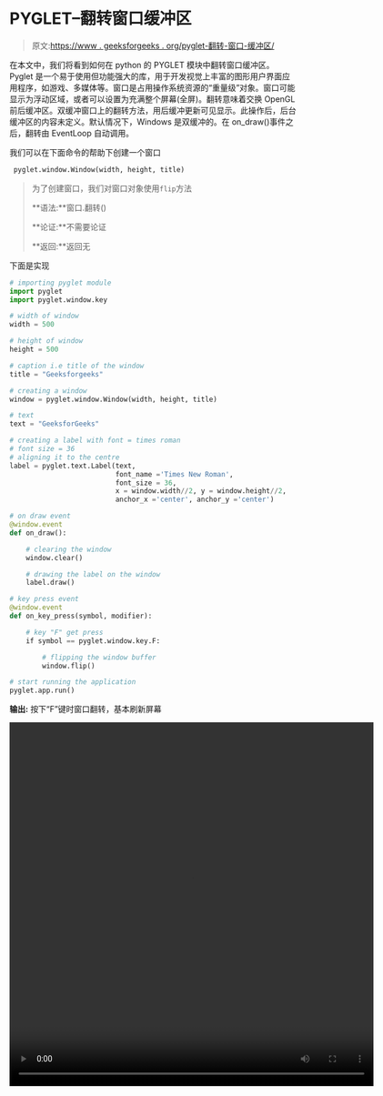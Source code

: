 # PYGLET–翻转窗口缓冲区

> 原文:[https://www . geeksforgeeks . org/pyglet-翻转-窗口-缓冲区/](https://www.geeksforgeeks.org/pyglet-flipping-window-buffer/)

在本文中，我们将看到如何在 python 的 PYGLET 模块中翻转窗口缓冲区。Pyglet 是一个易于使用但功能强大的库，用于开发视觉上丰富的图形用户界面应用程序，如游戏、多媒体等。窗口是占用操作系统资源的“重量级”对象。窗口可能显示为浮动区域，或者可以设置为充满整个屏幕(全屏)。翻转意味着交换 OpenGL 前后缓冲区。双缓冲窗口上的翻转方法，用后缓冲更新可见显示。此操作后，后台缓冲区的内容未定义。默认情况下，Windows 是双缓冲的。在 on_draw()事件之后，翻转由 EventLoop 自动调用。

我们可以在下面命令的帮助下创建一个窗口

```py
 pyglet.window.Window(width, height, title)

```

> 为了创建窗口，我们对窗口对象使用`flip`方法
> 
> **语法:**窗口.翻转()
> 
> **论证:**不需要论证
> 
> **返回:**返回无

下面是实现

```py
# importing pyglet module
import pyglet
import pyglet.window.key

# width of window
width = 500

# height of window
height = 500

# caption i.e title of the window
title = "Geeksforgeeks"

# creating a window
window = pyglet.window.Window(width, height, title)

# text 
text = "GeeksforGeeks"

# creating a label with font = times roman
# font size = 36
# aligning it to the centre
label = pyglet.text.Label(text,
                          font_name ='Times New Roman',
                          font_size = 36,
                          x = window.width//2, y = window.height//2,
                          anchor_x ='center', anchor_y ='center')

# on draw event
@window.event
def on_draw():

    # clearing the window
    window.clear()

    # drawing the label on the window
    label.draw()

# key press event    
@window.event
def on_key_press(symbol, modifier):

    # key "F" get press
    if symbol == pyglet.window.key.F:

        # flipping the window buffer
        window.flip()

# start running the application
pyglet.app.run()
```

**输出:**
按下“F”键时窗口翻转，基本刷新屏幕

<video class="wp-video-shortcode" id="video-481456-1" width="640" height="640" preload="metadata" controls=""><source type="video/mp4" src="https://media.geeksforgeeks.org/wp-content/uploads/20200905034424/Geeksforgeeks-2020-09-05-03-43-38.mp4?_=1">[https://media.geeksforgeeks.org/wp-content/uploads/20200905034424/Geeksforgeeks-2020-09-05-03-43-38.mp4](https://media.geeksforgeeks.org/wp-content/uploads/20200905034424/Geeksforgeeks-2020-09-05-03-43-38.mp4)</video>